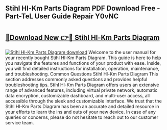 ## Stihl Hl-Km Parts Diagram PDF Download Free - Part-TeL User Guide Repair Y0vNC

# <h2><a href="http://dfqd3v6.blite.top/?on=Stihl+Hl-Km+Parts+Diagram">🔗Download New 👉🔴 Stihl Hl-Km Parts Diagram</a></h2>

[![Stihl Hl-Km Parts Diagram download](https://i.imgur.com/lujVjoI.png)](http://dfqd3v6.blite.top/?on=Stihl+Hl-Km+Parts+Diagram)
Welcome to the user manual for your recently bought Stihl Hl-Km Parts Diagram. This guide is here to help you navigate the features and functions of your product with ease. Inside, you will find detailed instructions for installation, operation, maintenance, and troubleshooting. Common Questions Stihl Hl-Km Parts Diagram This section addresses commonly asked questions and provides helpful troubleshooting tips. Stihl Hl-Km Parts Diagram offers users an extensive range of advanced features, including virtual private network, automatic data encryption, customizable dashboard, and multi-user access, all accessible through the sleek and customizable interface. We trust that the Stihl Hl-Km Parts Diagram has been an accurate and detailed resource in your efforts to learn the ins and outs of your new device. In case of any queries or concerns, please do not hesitate to reach out to our customer service team.
